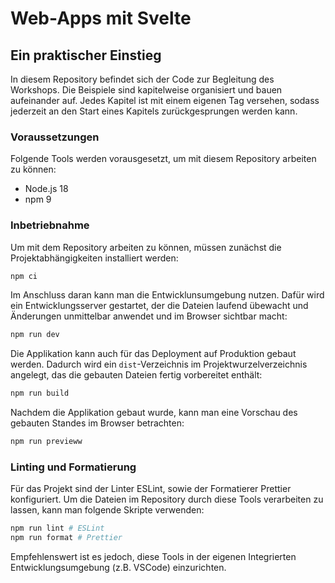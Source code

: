 # Web-Apps mit Svelte
## Ein praktischer Einstieg

In diesem Repository befindet sich der Code zur Begleitung des Workshops. Die Beispiele sind kapitelweise organisiert und bauen aufeinander auf. Jedes Kapitel ist mit einem eigenen Tag versehen, sodass jederzeit an den Start eines Kapitels zurückgesprungen werden kann.

### Voraussetzungen

Folgende Tools werden vorausgesetzt, um mit diesem Repository arbeiten zu können:
* Node.js 18
* npm 9

### Inbetriebnahme
Um mit dem Repository arbeiten zu können, müssen zunächst die Projektabhängigkeiten installiert werden:
```bash
npm ci
```

Im Anschluss daran kann man die Entwicklunsumgebung nutzen. Dafür wird ein Entwicklungsserver gestartet, der die Dateien laufend übewacht und Änderungen unmittelbar anwendet und im Browser sichtbar macht:
```bash
npm run dev
```

Die Applikation kann auch für das Deployment auf Produktion gebaut werden. Dadurch wird ein `dist`-Verzeichnis im Projektwurzelverzeichnis angelegt, das die gebauten Dateien fertig vorbereitet enthält:

```bash
npm run build
```

Nachdem die Applikation gebaut wurde, kann man eine Vorschau des gebauten Standes im Browser betrachten:
```bash
npm run previeww
```

### Linting und Formatierung

Für das Projekt sind der Linter ESLint, sowie der Formatierer Prettier konfiguriert. Um die Dateien im Repository durch diese Tools verarbeiten zu lassen, kann man folgende Skripte verwenden:
```bash
npm run lint # ESLint
npm run format # Prettier
```

Empfehlenswert ist es jedoch, diese Tools in der eigenen Integrierten Entwicklungsumgebung (z.B. VSCode) einzurichten.